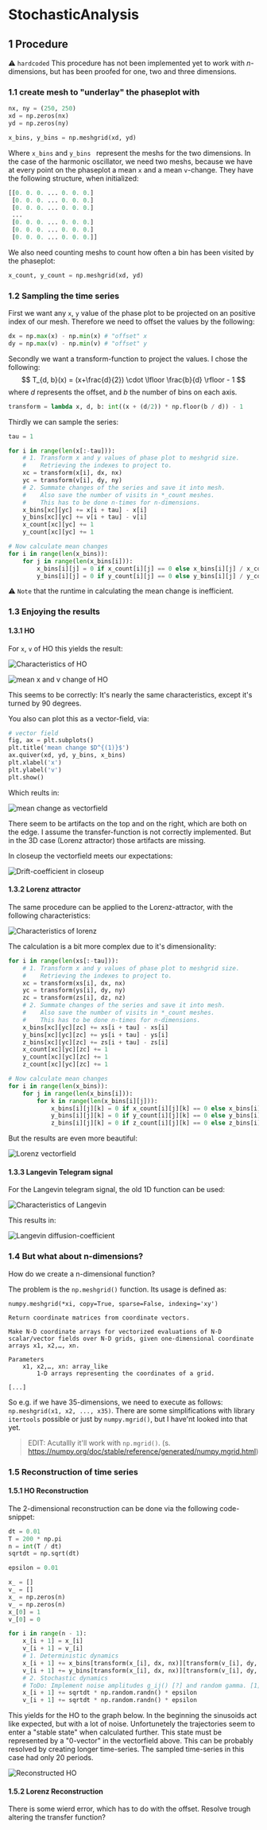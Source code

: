 # StochasticAnalysis

## 1 Procedure
:warning: ```hardcoded``` This procedure has not been implemented yet to work with $n$-dimensions, but has been proofed for one, two and three dimensions.

### 1.1 create mesh to "underlay" the phaseplot with

```python
nx, ny = (250, 250)
xd = np.zeros(nx)
yd = np.zeros(ny)

x_bins, y_bins = np.meshgrid(xd, yd)
```

Where ```x_bins``` and ```y_bins ``` represent the meshs for the two dimensions. In the case of the harmonic oscillator, we need two meshs, because we have at every point on the phaseplot a mean ```x``` and a mean ```v```-change. They have the following structure, when initialized:

```python
[[0. 0. 0. ... 0. 0. 0.]
 [0. 0. 0. ... 0. 0. 0.]
 [0. 0. 0. ... 0. 0. 0.]
 ...
 [0. 0. 0. ... 0. 0. 0.]
 [0. 0. 0. ... 0. 0. 0.]
 [0. 0. 0. ... 0. 0. 0.]]
```

We also need counting meshs to count how often a bin has been visited by the phaseplot:

```python
x_count, y_count = np.meshgrid(xd, yd)
```

### 1.2 Sampling the time series
First we want any ```x```, ```y``` value of the phase plot to be projected on an positive index of our mesh. Therefore we need to offset the values by the following:

```python
dx = np.max(x) - np.min(x) # "offset" x
dy = np.max(v) - np.min(v) # "offset" y
```

Secondly we want a transform-function to project the values. I chose the following:
$$
T_{d, b}(x) = (x+\frac{d}{2}) \cdot \lfloor \frac{b}{d} \rfloor - 1
$$
where $d$ represents the offset, and $b$ the number of bins on each axis.

```python
transform = lambda x, d, b: int((x + (d/2)) * np.floor(b / d)) - 1
```

Thirdly we can sample the series:

```python
tau = 1

for i in range(len(x[:-tau])):
    # 1. Transform x and y values of phase plot to meshgrid size.
    #    Retrieving the indexes to project to.
    xc = transform(x[i], dx, nx)
    yc = transform(v[i], dy, ny)
    # 2. Summate changes of the series and save it into mesh.
    #    Also save the number of visits in *_count meshes.
    #    This has to be done n-times for n-dimensions.
    x_bins[xc][yc] += x[i + tau] - x[i]
    y_bins[xc][yc] += v[i + tau] - v[i]
    x_count[xc][yc] += 1
    y_count[xc][yc] += 1

# Now calculate mean changes
for i in range(len(x_bins)):
    for j in range(len(x_bins[i])):
        x_bins[i][j] = 0 if x_count[i][j] == 0 else x_bins[i][j] / x_count[i][j]
        y_bins[i][j] = 0 if y_count[i][j] == 0 else y_bins[i][j] / y_count[i][j]
```

:warning: ```Note``` that the runtime in calculating the mean change is inefficient.

### 1.3 Enjoying the results

#### 1.3.1 HO
For ```x```, ```v``` of HO this yields the result:

![Characteristics of HO](./HO.png "HO characteristics")

![mean x and v change of HO](./HO_meanchange.png "mean change of vars")

This seems to be correctly: It's nearly the same characteristics, except it's turned by 90 degrees.

You also can plot this as a vector-field, via:

```python
# vector field
fig, ax = plt.subplots()
plt.title('mean change $D^{(1)}$')
ax.quiver(xd, yd, y_bins, x_bins)
plt.xlabel('x')
plt.ylabel('v')
plt.show()
```

Which reults in:

![mean change as vectorfield](./vectorfield.png "mean change as vectorfield")

There seem to be artifacts on the top and on the right, which are both on the edge. I assume the transfer-function is not correctly implemented. But in the 3D case (Lorenz attractor) those artifacts are missing.

In closeup the vectorfield meets our expectations:

![Drift-coefficient in closeup](./vectorfield_zoom.png "Drift-coefficient in closeup")

#### 1.3.2 Lorenz attractor
The same procedure can be applied to the Lorenz-attractor, with the following characteristics:

![Characteristics of lorenz](./lorenz.png "Lorenz characteristics")

The calculation is a bit more complex due to it's dimensionality:

```python
for i in range(len(xs[:-tau])):
    # 1. Transform x and y values of phase plot to meshgrid size.
    #    Retrieving the indexes to project to.
    xc = transform(xs[i], dx, nx)
    yc = transform(ys[i], dy, ny)
    zc = transform(zs[i], dz, nz)
    # 2. Summate changes of the series and save it into mesh.
    #    Also save the number of visits in *_count meshes.
    #    This has to be done n-times for n-dimensions.
    x_bins[xc][yc][zc] += xs[i + tau] - xs[i]
    y_bins[xc][yc][zc] += ys[i + tau] - ys[i]
    z_bins[xc][yc][zc] += zs[i + tau] - zs[i]
    x_count[xc][yc][zc] += 1
    y_count[xc][yc][zc] += 1
    z_count[xc][yc][zc] += 1

# Now calculate mean changes
for i in range(len(x_bins)):
    for j in range(len(x_bins[i])):
        for k in range(len(x_bins[i][j])):
            x_bins[i][j][k] = 0 if x_count[i][j][k] == 0 else x_bins[i][j][k] / x_count[i][j][k]
            y_bins[i][j][k] = 0 if y_count[i][j][k] == 0 else y_bins[i][j][k] / y_count[i][j][k]
            z_bins[i][j][k] = 0 if z_count[i][j][k] == 0 else z_bins[i][j][k] / z_count[i][j][k]
```

But the results are even more beautiful:

![Lorenz vectorfield](./lorenz_vectorfield.png "Lorenz vectorfield")

#### 1.3.3 Langevin Telegram signal
For the Langevin telegram signal, the old 1D function can be used:

![Characteristics of Langevin](./langevin.png "langevin characteristics")

This results in:

![Langevin diffusion-coefficient](./langevin_meanchange.png "Langevin diffusion-coefficient")

### 1.4 But what about n-dimensions?
How do we create a n-dimensional function?

The problem is the ```np.meshgrid()``` function. Its usage is defined as:

```
numpy.meshgrid(*xi, copy=True, sparse=False, indexing='xy')

Return coordinate matrices from coordinate vectors.

Make N-D coordinate arrays for vectorized evaluations of N-D scalar/vector fields over N-D grids, given one-dimensional coordinate arrays x1, x2,…, xn.

Parameters
    x1, x2,…, xn: array_like
        1-D arrays representing the coordinates of a grid.

[...]
```

So e.g. if we have 35-dimensions, we need to execute as follows: ```np.meshgrid(x1, x2, ..., x35)```. There are some simplifications with library ```itertools``` possible or just by ```numpy.mgrid()```, but I have'nt looked into that yet.

> EDIT: Acutallly it'll work with ```np.mgrid()```. (s. https://numpy.org/doc/stable/reference/generated/numpy.mgrid.html)

### 1.5 Reconstruction of time series

#### 1.5.1 HO Reconstruction
The 2-dimensional reconstruction can be done via the following code-snippet:
```python
dt = 0.01
T = 200 * np.pi
n = int(T / dt)
sqrtdt = np.sqrt(dt)

epsilon = 0.01

x_ = []
v_ = []
x_ = np.zeros(n)
v_ = np.zeros(n)
x_[0] = 1
v_[0] = 0

for i in range(n - 1):
    x_[i + 1] = x_[i]
    v_[i + 1] = v_[i]
    # 1. Deterministic dynamics
    x_[i + 1] += x_bins[transform(x_[i], dx, nx)][transform(v_[i], dy, ny)] * dt * 1000
    v_[i + 1] += y_bins[transform(x_[i], dx, nx)][transform(v_[i], dy, ny)] * dt * 1000
    # 2. Stochastic dynamics
    # ToDo: Implement noise amplitudes g_ij() [?] and random gamma. [1](12)
    x_[i + 1] += sqrtdt * np.random.randn() * epsilon
    v_[i + 1] += sqrtdt * np.random.randn() * epsilon
```

This yields for the HO to the graph below. In the beginning the sinusoids act like expected, but with a lot of noise. Unfortunetely the trajectories seem to enter a "stable state" when calculated further. This state must be represented by a "0-vector" in the vectorfield above. This can be probably resolved by creating longer time-series. The sampled time-series in this case had only 20 periods.

![Reconstructed HO](./HO_reconstructed.png "Reconstructed HO")

#### 1.5.2 Lorenz Reconstruction
There is some wierd error, which has to do with the offset. Resolve trough altering the transfer function?